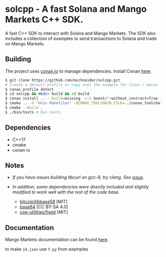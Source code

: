 # solcpp - A fast Solana and Mango Markets C++ SDK.
A fast C++ SDK to interact with Solana and Mango Markets. The SDK also includes a collection of examples to send transactions to Solana and trade on Mango Markets.

## Building
  

The project uses [conan.io](https://conan.io/) to manage dependencies. Install Conan [here](https://conan.io/downloads.html).
```sh
$ git clone https://github.com/mschneider/solcpp.git
# Create a default profile or copy over the example for linux / macos
$ conan profile detect
$ cd solcpp && mkdir build && cd build
$ conan install .. --build=missing -o:h boost/*:without_contract=True -o:h boost/*:without_fiber=True -o:h boost/*:without_graph=True -o:h boost/*:without_graph_parallel=True -o:h boost/*:without_json=True -o:h boost/*:without_log=True -o:h boost/*:without_math=True -o:h boost/*:without_mpi=True -o:h boost/*:without_nowide=True -o:h boost/*:without_program_options=True -o:h boost/*:without_python=True -o:h boost/*:without_stacktrace=True -o:h boost/*:without_test=True -o:h boost/*:without_timer=True -o:h boost/*:without_type_erasure=True -o:h boost/*:without_wave=True -s build_type=Release
$ cmake .. -G "Unix Makefiles" -DCMAKE_TOOLCHAIN_FILE=../conan_toolchain.cmake -DCMAKE_POLICY_DEFAULT_CMP0091=NEW -DCMAKE_BUILD_TYPE=Release
$ cmake --build .
$ ./bin/tests # Run tests
```

## Dependencies  
- C++17
- cmake
- conan io
## Notes
- _If you have issues building libcurl on gcc-9, try clang. See
  [issue](https://github.com/curl/curl/issues/4821)._

- _In addition, some dependencies were directly included and slightly modified to
  work well with the rest of the code base._
    - [bitcoin/libbase58](https://github.com/bitcoin/libbase58/tree/b1dd03fa8d1be4be076bb6152325c6b5cf64f678) [MIT]
    - [base64](https://stackoverflow.com/a/37109258/18072933) [CC BY-SA 4.0]
    - [cpp-utilities/fixed](https://github.com/eteran/cpp-utilities/blob/master/fixed/include/cpp-utilities/fixed.h)
      [MIT]

## Documentation
Mango Markets documentation can be found [here](https://docs.mango.markets/development-resources/client-libraries).
  
to make `id.json` use `f.py` from examples  
